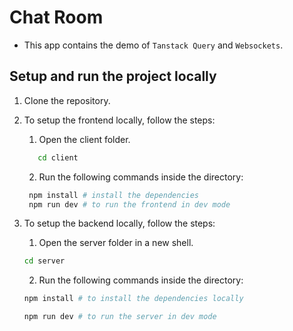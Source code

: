 # Chat Room

- This app contains the demo of `Tanstack Query` and `Websockets`.

## Setup and run the project locally

1. Clone the repository.

2. To setup the frontend locally, follow the steps:

   1. Open the client folder.

   ```bash
      cd client
   ```

   2. Run the following commands inside the directory:

   ```bash
    npm install # install the dependencies
    npm run dev # to run the frontend in dev mode
   ```

3. To setup the backend locally, follow the steps:

   1. Open the server folder in a new shell.

   ```bash
   cd server
   ```

   2. Run the following commands inside the directory:

   ```bash
   npm install # to install the dependencies locally

   npm run dev # to run the server in dev mode
   ```
